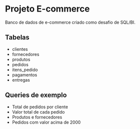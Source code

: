 # Projeto E-commerce
Banco de dados de e-commerce criado como desafio de SQL/BI.  

## Tabelas
- clientes
- fornecedores
- produtos
- pedidos
- itens_pedido
- pagamentos
- entregas

## Queries de exemplo
- Total de pedidos por cliente
- Valor total de cada pedido
- Produtos e fornecedores
- Pedidos com valor acima de 2000
